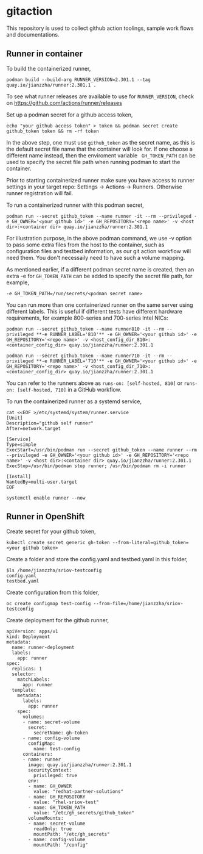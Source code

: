 # gitaction

This repository is used to collect github action toolings, sample work flows and documentations.

## Runner in container

To build the containerized runner,
```
podman build --build-arg RUNNER_VERSION=2.301.1 --tag quay.io/jianzzha/runner:2.301.1 .
```

To see what runner releases are available to use for `RUNNER_VERSION`, check on https://github.com/actions/runner/releases

Set up a podman secret for a github access token,
```
echo "your github access token" > token && podman secret create github_token token && rm -rf token
```

In the above step, one must use `github_token` as the secret name, as this is the default secret file name that the container will look for. If one choose a different name instead, then the enviroment variable ` GH_TOKEN_PATH` can be used to specify the secret file path when running podman to start the container.  

Prior to starting containerized runner make sure you have access to runner settings in your target repo: Settings -> Actions -> Runners. Otherwise runner registration will fail.

To run a containerized runner with this podman secret,
```
podman run --secret github_token --name runner -it --rm --privileged -e GH_OWNER='<your github id>' -e GH_REPOSITORY='<repo name>' -v <host dir>:<container dir> quay.io/jianzzha/runner:2.301.1
```

For illustration purpose, in the above podman command, we use -v option to pass some extra files from the host to the container, such as configuration files and testbed information, as our git action workflow will need them. You don't necessaily need to have such a volume mapping.

As mentioned earlier, if a different podman secret name is created, then an extra -e for `GH_TOKEN_PATH` can be added to specify the secret file path, for example,
```
-e GH_TOKEN_PATH=/run/secrets/<podman secret name>
```
You can run more than one containerized runner on the same server using different labels. This is useful if different tests have different hardware requirements, for example 800-series and 700-series Intel NICs:

```
podman run --secret github_token --name runner810 -it --rm --privileged **-e RUNNER_LABEL='810'** -e GH_OWNER='<your github id>' -e GH_REPOSITORY='<repo name>' -v <host_config_dir_810>:<container_config_dir> quay.io/jianzzha/runner:2.301.1

podman run --secret github_token --name runner710 -it --rm --privileged **-e RUNNER_LABEL='710'** -e GH_OWNER='<your github id>' -e GH_REPOSITORY='<repo name>' -v <host_config_dir_710>:<container_config_dir> quay.io/jianzzha/runner:2.301.1
```
You can refer to the runners above as ` runs-on: [self-hosted, 810] ` or  ` runs-on: [self-hosted, 710] ` in a GitHub workflow.


To run the containerized runner as a systemd service,
```
cat <<EOF >/etc/systemd/system/runner.service
[Unit]
Description="github self runner"
After=network.target

[Service]
Type=simple
ExecStart=/usr/bin/podman run --secret github_token --name runner --rm --privileged -e GH_OWNER='<your github id>' -e GH_REPOSITORY='<repo name>' -v <host dir>:<container dir> quay.io/jianzzha/runner:2.301.1
ExecStop=/usr/bin/podman stop runner; /usr/bin/podman rm -i runner

[Install]
WantedBy=multi-user.target
EOF

systemctl enable runner --now
```

## Runner in OpenShift

Create secret for your github token,
```
kubectl create secret generic gh-token --from-literal=github_token=<your github token>
```

Create a folder and store the config.yaml and testbed.yaml in this folder,
```
$ls /home/jianzzha/sriov-testconfig
config.yaml
testbed.yaml
```

Create configuration from this folder,
```
oc create configmap test-config --from-file=/home/jianzzha/sriov-testconfig
```

Create deployment for the github runner, 
```
apiVersion: apps/v1
kind: Deployment
metadata:
  name: runner-deployment
  labels:
    app: runner
spec:
  replicas: 1
  selector:
    matchLabels:
      app: runner
  template:
    metadata:
      labels:
        app: runner
    spec:
      volumes:
      - name: secret-volume
        secret:
          secretName: gh-token
      - name: config-volume
        configMap:
          name: test-config
      containers:
      - name: runner
        image: quay.io/jianzzha/runner:2.301.1
        securityContext:
          privileged: true
        env:
        - name: GH_OWNER
          value: "redhat-partner-solutions"
        - name: GH_REPOSITORY
          value: "rhel-sriov-test"
        - name: GH_TOKEN_PATH
          value: "/etc/gh_secrets/github_token"
        volumeMounts:
        - name: secret-volume
          readOnly: true
          mountPath: "/etc/gh_secrets"
        - name: config-volume
          mountPath: "/config"
```





